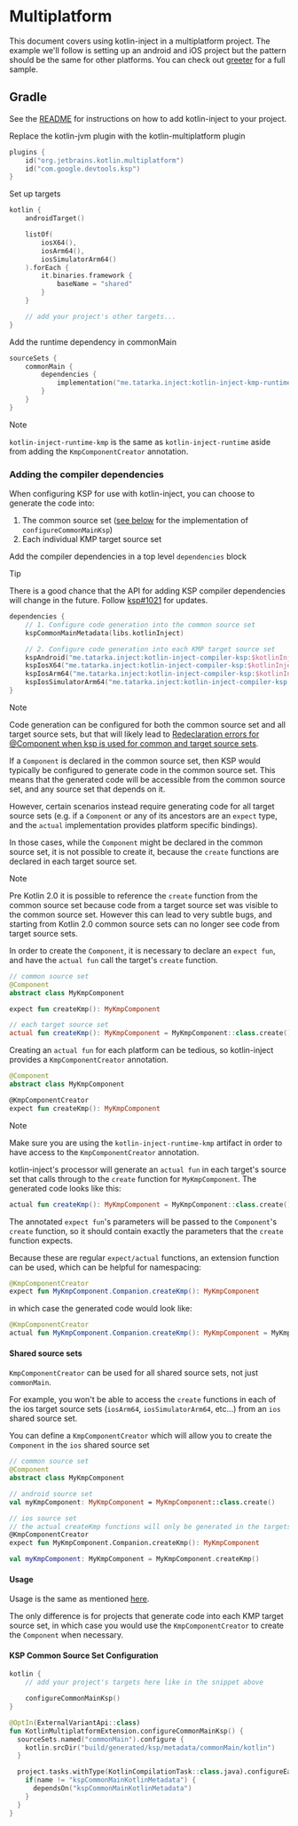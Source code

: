 # Multiplatform

This document covers using kotlin-inject in a multiplatform project. The example we'll follow is
setting up an android and iOS project but the pattern should be the same for other platforms. You can check out
[greeter](https://github.com/evant/kotlin-inject-samples/tree/main/multiplatform/greeter) for a full sample.

## Gradle

See the [README](https://github.com/evant/kotlin-inject/blob/main/README.md) for instructions on how to add kotlin-inject to your project.

Replace the kotlin-jvm plugin with the kotlin-multiplatform plugin
```kotlin
plugins {
    id("org.jetbrains.kotlin.multiplatform")
    id("com.google.devtools.ksp")
}
```

Set up targets
```kotlin
kotlin {
    androidTarget()

    listOf(
        iosX64(),
        iosArm64(),
        iosSimulatorArm64()
    ).forEach {
        it.binaries.framework {
            baseName = "shared"
        }
    }

    // add your project's other targets...
}
```

Add the runtime dependency in commonMain
```kotlin
sourceSets {
    commonMain {
        dependencies {
            implementation("me.tatarka.inject:kotlin-inject-kmp-runtime:$kotlinInjectVersion")
        }
    }
}
```

> [!NOTE]  
> `kotlin-inject-runtime-kmp` is the same as `kotlin-inject-runtime` aside from adding the `KmpComponentCreator` annotation.

### Adding the compiler dependencies

When configuring KSP for use with kotlin-inject, you can choose to generate the code into:

1. The common source set ([see below](#ksp-common-source-set-configuration) for the implementation of `configureCommonMainKsp`)
2. Each individual KMP target source set

Add the compiler dependencies in a top level `dependencies` block

> [!TIP]
> There is a good chance that the API for adding KSP compiler dependencies will change in the future. Follow [ksp#1021](https://github.com/google/ksp/pull/1021) for updates.

```kotlin
dependencies {
    // 1. Configure code generation into the common source set
    kspCommonMainMetadata(libs.kotlinInject)

    // 2. Configure code generation into each KMP target source set
    kspAndroid("me.tatarka.inject:kotlin-inject-compiler-ksp:$kotlinInjectVersion")
    kspIosX64("me.tatarka.inject:kotlin-inject-compiler-ksp:$kotlinInjectVersion")
    kspIosArm64("me.tatarka.inject:kotlin-inject-compiler-ksp:$kotlinInjectVersion")
    kspIosSimulatorArm64("me.tatarka.inject:kotlin-inject-compiler-ksp:$kotlinInjectVersion")
}
```

> [!NOTE]  
> Code generation can be configured for both the common source set and all target source sets, but that will likely lead to [Redeclaration errors for @Component when ksp is used for common and target source sets](https://github.com/evant/kotlin-inject/issues/194).

If a `Component` is declared in the common source set, then KSP would typically be configured to generate code in the common source set. This means that the generated code will be accessible from the common source set, and any source set that depends on it.

However, certain scenarios instead require generating code for all target source sets (e.g. if a `Component` or any of its ancestors are an `expect` type, and the `actual` implementation provides platform specific bindings).

In those cases, while the `Component` might be declared in the common source set, it is not possible to create it, because the `create` functions are declared in each target source set.

> [!NOTE]  
> Pre Kotlin 2.0 it is possible to reference the `create` function from the common source set because code from a target source set was visible to the common source set.
> However this can lead to very subtle bugs, and starting from Kotlin 2.0 common source sets can no longer see code from target source sets.

In order to create the `Component`, it is necessary to declare an `expect fun`, and have the `actual fun` call the target's `create` function.

```kotlin
// common source set
@Component
abstract class MyKmpComponent

expect fun createKmp(): MyKmpComponent

// each target source set
actual fun createKmp(): MyKmpComponent = MyKmpComponent::class.create()
```

Creating an `actual fun` for each platform can be tedious, so kotlin-inject provides a `KmpComponentCreator` annotation.

```kotlin  
@Component
abstract class MyKmpComponent

@KmpComponentCreator
expect fun createKmp(): MyKmpComponent
```

> [!NOTE]  
> Make sure you are using the `kotlin-inject-runtime-kmp` artifact in order to have access to the `KmpComponentCreator` annotation.

kotlin-inject's processor will generate an `actual fun` in each target's source set that calls through to the `create` function for `MyKmpComponent`. The generated code looks like this:

```kotlin
actual fun createKmp(): MyKmpComponent = MyKmpComponent::class.create()
```

The annotated `expect fun`'s parameters will be passed to the `Component`'s `create` function, so it should contain exactly the parameters that the `create` function expects.

Because these are regular `expect/actual` functions, an extension function can be used, which can be helpful for namespacing:

```kotlin
@KmpComponentCreator
expect fun MyKmpComponent.Companion.createKmp(): MyKmpComponent
```

in which case the generated code would look like:

```kotlin
@KmpComponentCreator
actual fun MyKmpComponent.Companion.createKmp(): MyKmpComponent = MyKmpComponent::class.create()
```

#### Shared source sets

`KmpComponentCreator` can be used for all shared source sets, not just `commonMain`.

For example, you won't be able to access the `create` functions in each of the ios target source sets (`iosArm64`, `iosSimulatorArm64`, etc...) from an `ios` shared source set.

You can define a `KmpComponentCreator` which will allow you to create the `Component` in the `ios` shared source set

```kotlin
// common source set
@Component
abstract class MyKmpComponent

// android source set
val myKmpComponent: MyKmpComponent = MyKmpComponent::class.create()

// ios source set
// the actual createKmp functions will only be generated in the targets that depend on the ios source set
@KmpComponentCreator
expect fun MyKmpComponent.Companion.createKmp(): MyKmpComponent

val myKmpComponent: MyKmpComponent = MyKmpComponent.createKmp()
```

#### Usage

Usage is the same as mentioned [here](https://github.com/evant/kotlin-inject/blob/main/README.md#usage).

The only difference is for projects that generate code into each KMP target source set, in which case you would use the `KmpComponentCreator` to create the `Component` when necessary.

#### KSP Common Source Set Configuration

```kotlin
kotlin {
    // add your project's targets here like in the snippet above

    configureCommonMainKsp()
}

@OptIn(ExternalVariantApi::class)
fun KotlinMultiplatformExtension.configureCommonMainKsp() {
  sourceSets.named("commonMain").configure {
    kotlin.srcDir("build/generated/ksp/metadata/commonMain/kotlin")
  }

  project.tasks.withType(KotlinCompilationTask::class.java).configureEach {
    if(name != "kspCommonMainKotlinMetadata") {
      dependsOn("kspCommonMainKotlinMetadata")
    }
  }
}
```
